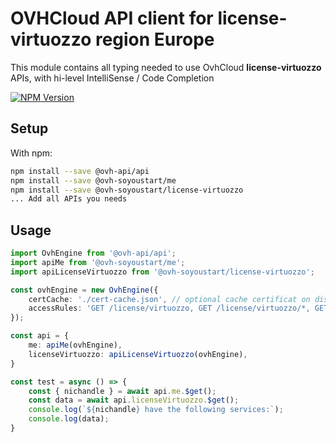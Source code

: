 # OVHCloud API client for **license-virtuozzo** region Europe

This module contains all typing needed to use OvhCloud **license-virtuozzo** APIs, with hi-level IntelliSense / Code Completion

[![NPM Version](https://img.shields.io/npm/v/@ovh-soyoustart/license-virtuozzo.svg?style=flat)](https://www.npmjs.org/package/@ovh-soyoustart/license-virtuozzo)

## Setup

With npm:

```bash
npm install --save @ovh-api/api
npm install --save @ovh-soyoustart/me
npm install --save @ovh-soyoustart/license-virtuozzo
... Add all APIs you needs
```

## Usage

```typescript
import OvhEngine from '@ovh-api/api';
import apiMe from '@ovh-soyoustart/me';
import apiLicenseVirtuozzo from '@ovh-soyoustart/license-virtuozzo';

const ovhEngine = new OvhEngine({ 
    certCache: './cert-cache.json', // optional cache certificat on disk.
    accessRules: 'GET /license/virtuozzo, GET /license/virtuozzo/*, GET /me', // optional limit the requested privileges.
});

const api = {
    me: apiMe(ovhEngine),
    licenseVirtuozzo: apiLicenseVirtuozzo(ovhEngine),
}

const test = async () => {
    const { nichandle } = await api.me.$get();
    const data = await api.licenseVirtuozzo.$get();
    console.log(`${nichandle} have the following services:`);
    console.log(data);
}
```
